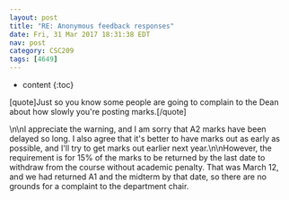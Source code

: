 ```yaml
---
layout: post
title: "RE: Anonymous feedback responses"
date: Fri, 31 Mar 2017 18:31:38 EDT
nav: post
category: CSC209
tags: [4649]
---
```


* content
{:toc}

[quote]Just so you know some people are going to complain to the Dean about how slowly you're posting marks.[/quote]
<!-- more -->
<p>\n\nI appreciate the warning, and I am sorry that A2 marks have been delayed so long. I also agree that it's better to have marks out as early as possible, and I'll try to get marks out earlier next year.\n\nHowever, the requirement is for 15% of the marks to be returned by the last date to withdraw from the course without academic penalty. That was March 12, and we had returned A1 and the midterm by that date, so there are no grounds for a complaint to the department chair.</p>
